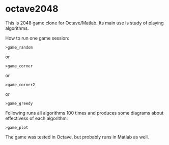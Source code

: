 octave2048
==========

This is 2048 game clone for Octave/Matlab. Its main use is study of playing algorithms.

How to run one game session:

    >game_random

or

    >game_corner

or

    >game_corner2

or

    >game_greedy

Following runs all algorithms 100 times and produces some diagrams about effectivess of each algorithm:


    >game_plot

The game was tested in Octave, but probably runs in Matlab as well.
